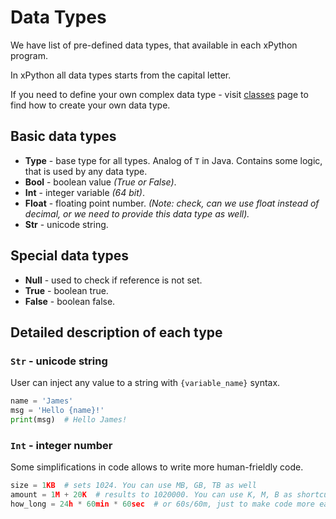 # Data Types

We have list of pre-defined data types, that available in each xPython program.

In xPython all data types starts from the capital letter.

If you need to define your own complex data type - visit [classes](Classes.md) page
to find how to create your own data type.


## Basic data types

 - **Type** - base type for all types. Analog of `T` in Java. Contains some logic, that is used by any data type.
 - **Bool** - boolean value *(True or False)*.
 - **Int** - integer variable *(64 bit)*.
 - **Float** - floating point number. *(Note: check, can we use float instead of decimal,
   or we need to provide this data type as well).*
 - **Str** - unicode string.

## Special data types

 - **Null** - used to check if reference is not set.
 - **True** - boolean true.
 - **False** - boolean false.

## Detailed description of each type

### `Str` - unicode string

User can inject any value to a string with `{variable_name}` syntax.

```python
name = 'James'
msg = 'Hello {name}!'
print(msg)  # Hello James!
```

### `Int` - integer number

Some simplifications in code allows to write more human-frieldly code.

```python
size = 1KB  # sets 1024. You can use MB, GB, TB as well
amount = 1M + 20K  # results to 1020000. You can use K, M, B as shortcuts to thousand and million
how_long = 24h * 60min * 60sec  # or 60s/60m, just to make code more easy to understand (minutes, hours, days - which time is used?)

```
